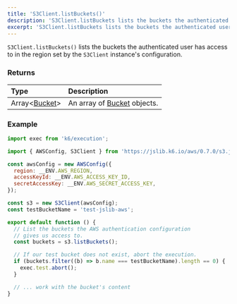 ```yaml
---
title: 'S3Client.listBuckets()'
description: 'S3Client.listBuckets lists the buckets the authenticated user has access to'
excerpt: 'S3Client.listBuckets lists the buckets the authenticated user has access to'
---
```


`S3Client.listBuckets()` lists the buckets the authenticated user has access to in the region set by the `S3Client` instance's configuration.

### Returns

| Type            | Description                                                              |
| :-------------- | :----------------------------------------------------------------------- |
| Array<[Bucket](/javascript-api/jslib/aws/s3client/bucket)> | An array of [Bucket](/javascript-api/jslib/aws/s3client/bucket) objects. |

### Example

<CodeGroup labels={[]}>

```javascript
import exec from 'k6/execution';

import { AWSConfig, S3Client } from 'https://jslib.k6.io/aws/0.7.0/s3.js';

const awsConfig = new AWSConfig({
  region: __ENV.AWS_REGION,
  accessKeyId: __ENV.AWS_ACCESS_KEY_ID,
  secretAccessKey: __ENV.AWS_SECRET_ACCESS_KEY,
});

const s3 = new S3Client(awsConfig);
const testBucketName = 'test-jslib-aws';

export default function () {
  // List the buckets the AWS authentication configuration
  // gives us access to.
  const buckets = s3.listBuckets();

  // If our test bucket does not exist, abort the execution.
  if (buckets.filter((b) => b.name === testBucketName).length == 0) {
    exec.test.abort();
  }

  // ... work with the bucket's content
}
```

</CodeGroup>



